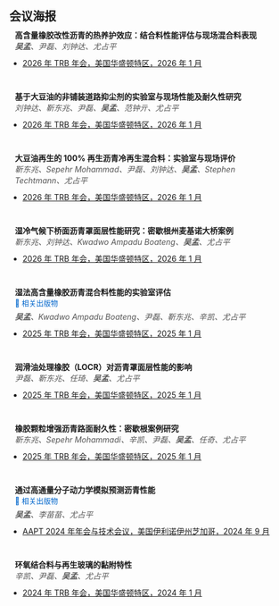 <h1 id="conference-posters-cn"></h1>

<h2 style="margin: 60px 0px 10px;">会议海报</h2>

<h4 style="margin:0 10px 0;">高含量橡胶改性沥青的热养护效应：结合料性能评估与现场混合料表现</h4>
<p style="margin:0 10px 10px; font-size:14px; font-style:italic; color:#555;">
  <strong>吴孟</strong>、尹磊、刘钟达、尤占平
</p>

<ul style="margin:0 0 40px;">
  <li>
    <a href="https://trb-annual-meeting.nationalacademies.org/" target="_blank">
      2026 年 TRB 年会，美国华盛顿特区，2026 年 1 月
    </a>
  </li>
</ul>

<h4 style="margin:0 10px 0;">基于大豆油的非铺装道路抑尘剂的实验室与现场性能及耐久性研究</h4>
<p style="margin:0 10px 10px; font-size:14px; font-style:italic; color:#555;">
  刘钟达、靳东兆、尹磊、<strong>吴孟</strong>、范钟亓、尤占平
</p>

<ul style="margin:0 0 40px;">
  <li>
    <a href="https://trb-annual-meeting.nationalacademies.org/" target="_blank">
      2026 年 TRB 年会，美国华盛顿特区，2026 年 1 月
    </a>
  </li>
</ul>

<h4 style="margin:0 10px 0;">大豆油再生的 100% 再生沥青冷再生混合料：实验室与现场评价</h4>
<p style="margin:0 10px 10px; font-size:14px; font-style:italic; color:#555;">
  靳东兆、Sepehr Mohammad、尹磊、刘钟达、<strong>吴孟</strong>、Stephen Techtmann、尤占平
</p>

<ul style="margin:0 0 40px;">
  <li>
    <a href="https://trb-annual-meeting.nationalacademies.org/" target="_blank">
      2026 年 TRB 年会，美国华盛顿特区，2026 年 1 月
    </a>
  </li>
</ul>

<h4 style="margin:0 10px 0;">湿冷气候下桥面沥青罩面层性能研究：密歇根州麦基诺大桥案例</h4>
<p style="margin:0 10px 10px; font-size:14px; font-style:italic; color:#555;">
  靳东兆、刘钟达、Kwadwo Ampadu Boateng、<strong>吴孟</strong>、尤占平
</p>

<ul style="margin:0 0 40px;">
  <li>
    <a href="https://trb-annual-meeting.nationalacademies.org/" target="_blank">
      2026 年 TRB 年会，美国华盛顿特区，2026 年 1 月
    </a>
  </li>
</ul>

<h4 style="margin:0 10px 0;">湿法高含量橡胶沥青混合料性能的实验室评估</h4>
<p style="margin:0 10px 5px; font-size:13px;">
  <a href="https://doi.org/10.1016/j.conbuildmat.2025.143438" target="_blank" style="color:#0066cc; text-decoration:none;">
    📄 相关出版物
  </a>
</p>

<p style="margin:0 10px 10px; font-size:14px; font-style:italic; color:#555;">
  <strong>吴孟</strong>、Kwadwo Ampadu Boateng、尹磊、靳东兆、辛凯、尤占平
</p>

<ul style="margin:0 0 40px;">
  <li>
    <a href="https://www.nationalacademies.org/event/885_01-2025_2025-trb-annual-meeting" target="_blank">
      2025 年 TRB 年会，美国华盛顿特区，2025 年 1 月
    </a>
  </li>
</ul>

<h4 style="margin:0 10px 0;">润滑油处理橡胶（LOCR）对沥青罩面层性能的影响</h4>
<p style="margin:0 10px 10px; font-size:14px; font-style:italic; color:#555;">
  尹磊、靳东兆、任琦、<strong>吴孟</strong>、尤占平
</p>

<ul style="margin:0 0 40px;">
  <li>
    <a href="https://www.nationalacademies.org/event/885_01-2025_2025-trb-annual-meeting" target="_blank">
      2025 年 TRB 年会，美国华盛顿特区，2025 年 1 月
    </a>
  </li>
</ul>

<h4 style="margin:0 10px 0;">橡胶颗粒增强沥青路面耐久性：密歇根案例研究</h4>
<p style="margin:0 10px 10px; font-size:14px; font-style:italic; color:#555;">
  靳东兆、Sepehr Mohammadi、辛凯、尹磊、<strong>吴孟</strong>、任奇、尤占平
</p>

<ul style="margin:0 0 40px;">
  <li>
    <a href="https://www.nationalacademies.org/event/885_01-2025_2025-trb-annual-meeting" target="_blank">
      2025 年 TRB 年会，美国华盛顿特区，2025 年 1 月
    </a>
  </li>
</ul>

<h4 style="margin:0 10px 0;">通过高通量分子动力学模拟预测沥青性能</h4>
<p style="margin:0 10px 5px; font-size:13px;">
  <a href="https://doi.org/10.1111/mice.13325" target="_blank" style="color:#0066cc; text-decoration:none;">
    📄 相关出版物
  </a> 
</p>
<p style="margin:0 10px 10px; font-size:14px; font-style:italic; color:#555;">
  <strong>吴孟</strong>、李苗苗、尤占平
</p>
<ul style="margin:0 0 40px;">
  <li>
    <a href="https://www.asphalttechnology.org/site_event_detail.cfm?pk_association_event=28018" target="_blank">
      AAPT 2024 年年会与技术会议，美国伊利诺伊州芝加哥，2024 年 9 月
    </a>
  </li>
</ul>

<h4 style="margin:0 10px 0;">环氧结合料与再生玻璃的黏附特性</h4>
<p style="margin:0 10px 10px; font-size:14px; font-style:italic; color:#555;">
  辛凯、尹磊、<strong>吴孟</strong>、尤占平
</p>

<ul style="margin:0 0 40px;">
  <li>
    <a href="https://www.nationalacademies.org/event/806_01-2024_trb-annual-meeting" target="_blank">
      2024 年 TRB 年会，美国华盛顿特区，2024 年 1 月
    </a>
  </li>
</ul>
